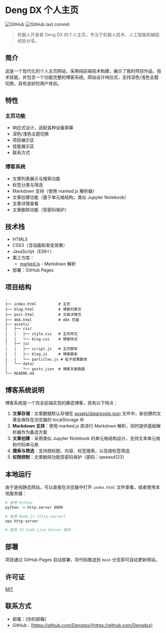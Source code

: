 # Deng DX 个人主页

![GitHub](https://img.shields.io/github/license/Dengdxx/Dengdxx.github.io)
![GitHub last commit](https://img.shields.io/github/last-commit/Dengdxx/Dengdxx.github.io)

> 机器人开发者 Deng DX 的个人主页，专注于机器人技术、人工智能和编程经验分享。

## 简介

这是一个现代化的个人主页网站，采用纯前端技术构建，展示了我的项目作品、技术技能，并包含一个功能完整的博客系统。网站设计响应式，支持深色/浅色主题切换，具有良好的用户体验。

## 特性

### 主页功能
- 响应式设计，适配各种设备屏幕
- 深色/浅色主题切换
- 项目展示区
- 技能展示区
- 联系方式

### 博客系统
- 文章列表展示与搜索功能
- 标签分类与筛选
- Markdown 支持（使用 marked.js 解析器）
- 文章创建功能（基于单元格结构，类似 Jupyter Notebook）
- 文章详情查看
- 文章删除功能（受密码保护）

## 技术栈

- HTML5
- CSS3（含动画和渐变效果）
- JavaScript（ES6+）
- 第三方库：
  - [marked.js](https://github.com/markedjs/marked) - Markdown 解析
- 部署：GitHub Pages

## 项目结构

```
.
├── index.html          # 主页
├── blog.html           # 博客列表页
├── post.html           # 文章详情页
├── 404.html            # 404 页面
├── assets/
│   ├── css/
│   │   ├── style.css   # 主页样式
│   │   └── blog.css    # 博客样式
│   ├── js/
│   │   ├── script.js   # 主页脚本
│   │   ├── blog.js     # 博客脚本
│   │   └── particles.js # 粒子效果脚本
│   └── data/
│       └── posts.json  # 博客文章数据
└── README.md
```

## 博客系统说明

博客系统是一个完全前端实现的静态博客，具有以下特点：

1. **文章存储**：文章数据默认存储在 [assets/data/posts.json](file:///e:/repos/Dengdxx.github.io/assets/data/posts.json) 文件中，新创建的文章会保存在浏览器的 localStorage 中
2. **Markdown 支持**：使用 marked.js 库进行 Markdown 解析，同时提供基础解析器作为备选方案
3. **文章创建**：采用类似 Jupyter Notebook 的单元格结构设计，支持文本单元格和代码单元格
4. **搜索与筛选**：支持按标题、内容、标签搜索，以及按标签筛选
5. **权限控制**：文章删除功能受密码保护（密码：qweasd123）

## 本地运行

由于是纯静态网站，可以直接在浏览器中打开 `index.html` 文件查看，或者使用本地服务器：

```bash
# 使用 Python
python -m http.server 8000

# 使用 Node.js (http-server)
npx http-server

# 使用 VS Code Live Server 插件
```

## 部署

项目通过 GitHub Pages 自动部署，将代码推送到 `main` 分支即可自动更新网站。

## 许可证

[MIT](LICENSE)

## 联系方式

- 邮箱：[你的邮箱]
- GitHub：[https://github.com/Dengdxx](https://github.com/Dengdxx)
